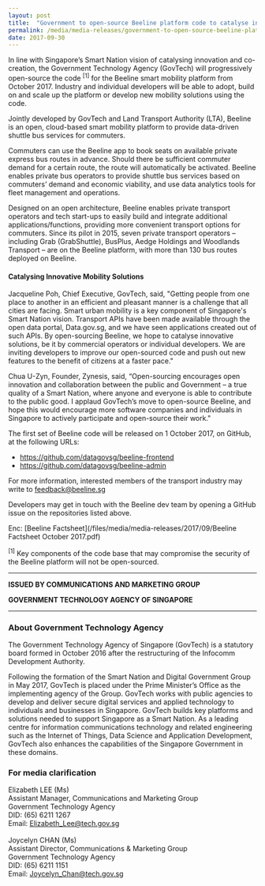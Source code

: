 ```yaml
---
layout: post
title:  "Government to open-source Beeline platform code to catalyse industry and public innovation"
permalink: /media/media-releases/government-to-open-source-beeline-platform-code-to-catalyse-industry-and-public-innovation
date: 2017-09-30
---
```

In line with Singapore’s Smart Nation vision of catalysing innovation and co-creation, the Government Technology Agency (GovTech) will progressively open-source the code <sup>[1]</sup> for the Beeline smart mobility platform from October 2017. Industry and individual developers will be able to adopt, build on and scale up the platform or develop new mobility solutions using the code. 

Jointly developed by GovTech and Land Transport Authority (LTA), Beeline is an open, cloud-based smart mobility platform to provide data-driven shuttle bus services for commuters. 

Commuters can use the Beeline app to book seats on available private express bus routes in advance. Should there be sufficient commuter demand for a certain route, the route will automatically be activated. Beeline enables private bus operators to provide shuttle bus services based on commuters’ demand and economic viability, and use data analytics tools for fleet management and operations. 

Designed on an open architecture, Beeline enables private transport operators and tech start-ups to easily build and integrate additional applications/functions, providing more convenient transport options for commuters.  Since its pilot in 2015, seven private transport operators – including Grab (GrabShuttle), BusPlus, Aedge Holdings and Woodlands Transport – are on the Beeline platform, with more than 130 bus routes deployed on Beeline.

#### **Catalysing Innovative Mobility Solutions**

Jacqueline Poh, Chief Executive, GovTech, said, "Getting people from one place to another in an efficient and pleasant manner is a challenge that all cities are facing.  Smart urban mobility is a key component of Singapore's Smart Nation vision. Transport APIs have been made available through the open data portal, Data.gov.sg, and we have seen applications created out of such APIs. By open-sourcing Beeline, we hope to catalyse innovative solutions, be it by commercial operators or individual developers.  We are inviting developers to improve our open-sourced code and push out new features to the benefit of citizens at a faster pace."
 
Chua U-Zyn, Founder, Zynesis, said, “Open-sourcing encourages open innovation and collaboration between the public and Government – a true quality of a Smart Nation, where anyone and everyone is able to contribute to the public good. I applaud GovTech’s move to open-source Beeline, and hope this would encourage more software companies and individuals in Singapore to actively participate and open-source their work."

The first set of Beeline code will be released on 1 October 2017, on GitHub, at the following URLs:
* https://github.com/datagovsg/beeline-frontend
* https://github.com/datagovsg/beeline-admin
 
For more information, interested members of the transport industry may write to feedback@beeline.sg 

Developers may get in touch with the Beeline dev team by opening a GitHub issue on the repositories listed above.

Enc: [Beeline Factsheet](/files/media/media-releases/2017/09/Beeline Factsheet October 2017.pdf)

<sup>[1]</sup> Key components of the code base that may compromise the security of the Beeline platform will not be open-sourced.

---

**ISSUED BY COMMUNICATIONS AND MARKETING GROUP**

**GOVERNMENT TECHNOLOGY AGENCY OF SINGAPORE** 

---

### **About Government Technology Agency**
The Government Technology Agency of Singapore (GovTech) is a statutory board formed in October 2016 after the restructuring of the Infocomm Development Authority. 

Following the formation of the Smart Nation and Digital Government Group in May 2017, GovTech is placed under the Prime Minister’s Office as the implementing agency of the Group. GovTech works with public agencies to develop and deliver secure digital services and applied technology to individuals and businesses in Singapore. GovTech builds key platforms and solutions needed to support Singapore as a Smart Nation. As a leading centre for information communications technology and related engineering such as the Internet of Things, Data Science and Application Development, GovTech also enhances the capabilities of the Singapore Government in these domains.

### **For media clarification**
Elizabeth LEE (Ms)
<br>Assistant Manager, Communications and Marketing Group
<br>Government Technology Agency
<br>DID: (65) 6211 1267
<br>Email: Elizabeth_Lee@tech.gov.sg
<br>
<br>Joycelyn CHAN (Ms)
<br>Assistant Director, Communications & Marketing Group
<br>Government Technology Agency
<br>DID: (65) 6211 1151
<br>Email: Joycelyn_Chan@tech.gov.sg
